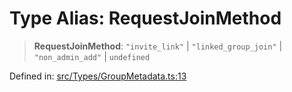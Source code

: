 # Type Alias: RequestJoinMethod

> **RequestJoinMethod**: `"invite_link"` \| `"linked_group_join"` \| `"non_admin_add"` \| `undefined`

Defined in: [src/Types/GroupMetadata.ts:13](https://github.com/Fokusdotid/bail/blob/546bbbb35e652e95f45982a71bee62b2c682e4eb/src/Types/GroupMetadata.ts#L13)
